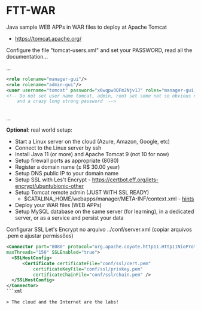 # FTT-WAR
Java sample WEB APPs in WAR files to deploy at Apache Tomcat

- https://tomcat.apache.org/

Configure the file "tomcat-users.xml" and set your PASSWORD, read all the documentation...

...
```xml
<role rolename="manager-gui"/>
<role rolename="admin-gui"/>
<user username="tomcat" password="x6wqpw3QFm2Njv1J" roles="manager-gui,admin-gui"/>
<!-- Do not set user name tomcat, admin, root set some not so obvious name
    and a crazy long strong password  -->
 
```
...

__Optional__: real world setup:

- Start a Linux server on the cloud (Azure, Amazon, Google, etc)
- Connect to the Linux server by ssh
- Install Java 11 (or more) and Apache Tomcat 9 (not 10 for now)
- Setup firewall ports as appropriate (8080)
- Register a domain name (± R$ 30.00 year)
- Setup DNS public IP to your domain name
- Setup SSL with Les't Encrypt - https://certbot.eff.org/lets-encrypt/ubuntubionic-other
- Setup Tomcat remote admin (JUST WITH SSL READY) 
  - $CATALINA_HOME/webapps/manager/META-INF/context.xml - [hints](https://stackoverflow.com/questions/36703856/access-tomcat-manager-app-from-different-host)
- Deploy your WAR files (WEB APPs)
- Setup MySQL database on the same server (for learning), in a dedicated server, or as a service and persist your data

Configurar SSL Let's Encrypt no arquivo ../conf/server.xml (copiar arquivos .pem e ajustar permissões)

```xml
<Connector port="8080" protocol="org.apache.coyote.http11.Http11NioProtocol"
maxThreads="150" SSLEnabled="true">
  <SSLHostConfig>
	  <Certificate certificateFile="conf/ssl/cert.pem"
		  certificateKeyFile="conf/ssl/privkey.pem"
		  certificateChainFile="conf/ssl/chain.pem" />
  </SSLHostConfig>
</Connector>
```xml

> The cloud and the Internet are the labs!
